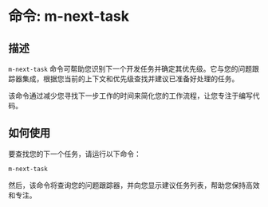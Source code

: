 # 命令: m-next-task

## 描述

`m-next-task` 命令可帮助您识别下一个开发任务并确定其优先级。它与您的问题跟踪器集成，根据您当前的上下文和优先级查找并建议已准备好处理的任务。

该命令通过减少您寻找下一步工作的时间来简化您的工作流程，让您专注于编写代码。

## 如何使用

要查找您的下一个任务，请运行以下命令：

```bash
m-next-task
```

然后，该命令将查询您的问题跟踪器，并向您显示建议任务列表，帮助您保持高效和专注。
